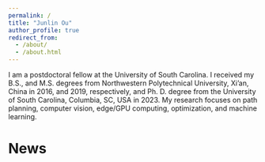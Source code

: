 ```yaml
---
permalink: /
title: "Junlin Ou"
author_profile: true
redirect_from: 
  - /about/
  - /about.html
---
```


I am a postdoctoral fellow at the University of South Carolina. I received my B.S., and M.S. degrees from Northwestern Polytechnical University, Xi’an, China in 2016, and 2019, respectively, and Ph. D. degree from the University of South Carolina, Columbia, SC, USA in 2023. My research focuses on path planning, computer vision, edge/GPU computing, optimization, and machine learning. 

News
======


